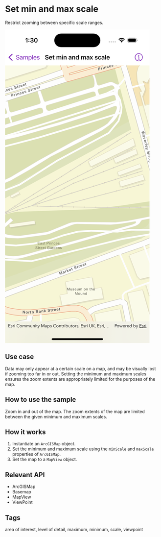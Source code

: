 # Set min and max scale

Restrict zooming between specific scale ranges.

![Image of set min and max scale](set-min-and-max-scale.png)

## Use case

Data may only appear at a certain scale on a map, and may be visually lost if zooming too far in or out. Setting the minimum and maximum scales ensures the zoom extents are appropriately limited for the purposes of the map.

## How to use the sample

Zoom in and out of the map. The zoom extents of the map are limited between the given minimum and maximum scales.

## How it works

1. Instantiate an `ArcGISMap` object.
2. Set the minimum and maximum scale using the `minScale` and `maxScale` properties of `ArcGISMap`.
3. Set the map to a `MapView` object.

## Relevant API

- ArcGISMap
- Basemap
- MapView
- ViewPoint

## Tags

area of interest, level of detail, maximum, minimum, scale, viewpoint
